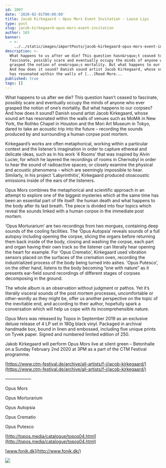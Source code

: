 ```yaml
---
id: 1007
date: '2020-02-01T00:00:00'
title: Jacob Kirkegaard – Opus Mors Event Invitation - Loose Lips
type: post
slug: jacob-kirkegaard-opus-mors-event-invitation
author: 165
banner:
  - >-
    ../../static/images/importPosts/jacob-kirkegaard-opus-mors-event-invitation/image1007.jpeg
description: >-
  What happens to us after we die? This question hasn&rsquo;t ceased to
  fascinate, possibly scare and eventually occupy the minds of anyone who ever
  grasped the notion of one&rsquo;s mortality. But what happens to our corpses?
  And how does it sound? Danish sound artist Jacob Kirkegaard, whose sound art
  has resonated within the walls of [...]Read More...
published: true
tags: []
---
```

What happens to us after we die? This question hasn’t ceased to fascinate, possibly scare and eventually occupy the minds of anyone who ever grasped the notion of one’s mortality. But what happens to our corpses? And how does it sound? Danish sound artist Jacob Kirkegaard, whose sound art has resonated within the walls of venues such as MoMA in New York, the Rothko Chapel in Houston and the Mori Art Museum in Tokyo, dared to take an acoustic trip into the future – recording the sounds produced by and surrounding a human corpse post mortem.

Kirkegaard’s works are often metaphorical, working within a particular context and the listener’s imagination in order to capture ethereal and delicate ideas, such as in his work ‘4 Rooms’ that was inspired by Alvin Lucier, for which he layered the recordings of rooms in Chernobyl in order to hear the sound of radioactive spaces; or closely examine the physical and acoustic phenomena – which are seemingly impossible to hear. Similarly, in his project ‘Labyrinthitis’, Kirkegaard produced otoacoustic emissions inside of the ears of the listeners.

[](https://www.youtube.com/watch?v=dJiYTEwBs1Q)

Opus Mors combines the metaphorical and scientific approach in an attempt to explore one of the biggest mysteries which at the same time has been an essential part of life itself: the human death and what happens to the body after its last breath. The piece is divided into four topics which reveal the sounds linked with a human corpse in the immediate post mortem.

‘Opus Morturarium’ are two recordings from two morgues, containing deep sounds of the cooling facilities. The ‘Opus Autopsia’ reveals sounds of a full autopsy including opening the corpse, slicing the organs before returning them back inside of the body, closing and washing the corpse, each part and organ having their own track so the listener can literally hear opening the heart for example. For ‘Opus Crematio’, Kirkegaard used vibration sensors placed on the surfaces of the cremation oven, recording the industrialized process of the body being turned into ashes. ‘Opus Putesco’, on the other hand, listens to the body becoming “one with nature” as it presents ear-field sound recordings of different stages of corpses decomposing in the ground.

[](https://www.youtube.com/watch?v=fEnuExjCI8E)

The whole album is an observation without judgment or pathos. Yet it’s literally visceral sounds of the post mortem processes, uncomfortable or other-wordly as they might be, offer us another perspective on the topic of the inevitable end, and according to their author, hopefully spark a conversation which will help us cope with its incomprehensible nature.

Opus Mors was released by Topos in September 2019 as an exclusive deluxe release of 4 LP set in 180g black vinyl. Packaged in archival handmade box, bound in linen and embossed, including five unique prints on Tyvek paper. Signed and numbered limited edition of 250.

Jakob Kirkegaard will perform Opus Mors live at silent green – Betonhalle on a Sunday February 2nd 2020 at 3PM as a part of the CTM Festival programme.

[](https://www.ctm-festival.de/archive/all-artists/f-j/jacob-kirkegaard/)[https://www.ctm-festival.de/archive/all-artists/f-j/jacob-kirkegaard/](https://www.ctm-festival.de/archive/all-artists/f-j/jacob-kirkegaard/)

––––––––––––

Opus Mors

Opus Morturarium

Opus Autopsia

Opus Crematio

Opus Putesco

[](http://topos.media/catalogue/topos04.html)[http://topos.media/catalogue/topos04.html](http://topos.media/catalogue/topos04.html)

[www.fonik.dk](http://www.fonik.dk/)

![](/wp-content/uploads/live/img/wysiwyg/5e34b376dc67b.jpg)